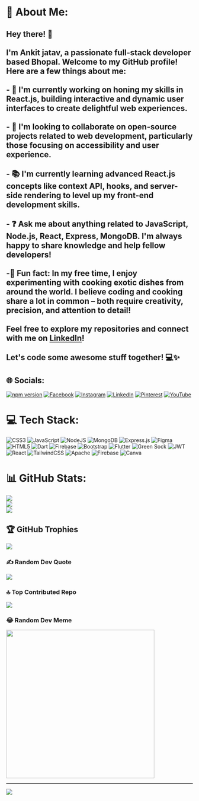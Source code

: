 # 💫 About Me:
## Hey there! 👋<br><br>I'm Ankit jatav, a passionate full-stack developer based Bhopal. Welcome to my GitHub profile! Here are a few things about me:<br><br>- 🔨 I'm currently working on honing my skills in React.js, building interactive and dynamic user interfaces to create delightful web experiences.<br>  <br>- 🤝 I'm looking to collaborate on open-source projects related to web development, particularly those focusing on accessibility and user experience.<br><br>- 📚 I'm currently learning advanced React.js concepts like context API, hooks, and server-side rendering to level up my front-end development skills.<br><br>- ❓ Ask me about anything related to JavaScript, Node.js, React, Express, MongoDB. I'm always happy to share knowledge and help fellow developers!<br><br>-🎉 Fun fact: In my free time, I enjoy experimenting with cooking exotic dishes from around the world. I believe coding and cooking share a lot in common – both require creativity, precision, and attention to detail!<br><br>Feel free to explore my repositories and connect with me on [LinkedIn](https://www.linkedin.com/in/ankit-jatav-48b9b8257/)!<br><br>Let's code some awesome stuff together! 💻✨<br>


## 🌐 Socials:

[![npm version](https://img.shields.io/npm/v/buttons-package-ankitkicode)](https://www.npmjs.com/package/buttons-package-ankitkicode)
[![Facebook](https://img.shields.io/badge/Facebook-%231877F2.svg?logo=Facebook&logoColor=white)](https://www.facebook.com/people/Ankit_ki_code/100088717605517/?mibextid=qi2Omg) [![Instagram](https://img.shields.io/badge/Instagram-%23E4405F.svg?logo=Instagram&logoColor=white)](https://instagram.com/ankit_ki_code) [![LinkedIn](https://img.shields.io/badge/LinkedIn-%230077B5.svg?logo=linkedin&logoColor=white)](https://www.linkedin.com/in/ankit-jatav-48b9b8257/) [![Pinterest](https://img.shields.io/badge/Pinterest-%23E60023.svg?logo=Pinterest&logoColor=white)](https://pinterest.com/ankitjatav165) [![YouTube](https://img.shields.io/badge/YouTube-%23FF0000.svg?logo=YouTube&logoColor=white)](https://www.youtube.com/@ankit_ki_code)


# 💻 Tech Stack:
![CSS3](https://img.shields.io/badge/css3-%231572B6.svg?style=for-the-badge&logo=css3&logoColor=white) ![JavaScript](https://img.shields.io/badge/javascript-%23323330.svg?style=for-the-badge&logo=javascript&logoColor=%23F7DF1E) ![NodeJS](https://img.shields.io/badge/node.js-6DA55F?style=for-the-badge&logo=node.js&logoColor=white) ![MongoDB](https://img.shields.io/badge/MongoDB-%234ea94b.svg?style=for-the-badge&logo=mongodb&logoColor=white) ![Express.js](https://img.shields.io/badge/express.js-%23404d59.svg?style=for-the-badge&logo=express&logoColor=%2361DAFB) ![Figma](https://img.shields.io/badge/figma-%23F24E1E.svg?style=for-the-badge&logo=figma&logoColor=white) ![HTML5](https://img.shields.io/badge/html5-%23E34F26.svg?style=for-the-badge&logo=html5&logoColor=white) ![Dart](https://img.shields.io/badge/dart-%230175C2.svg?style=for-the-badge&logo=dart&logoColor=white) ![Firebase](https://img.shields.io/badge/firebase-%23039BE5.svg?style=for-the-badge&logo=firebase) ![Bootstrap](https://img.shields.io/badge/bootstrap-%238511FA.svg?style=for-the-badge&logo=bootstrap&logoColor=white) ![Flutter](https://img.shields.io/badge/Flutter-%2302569B.svg?style=for-the-badge&logo=Flutter&logoColor=white) ![Green Sock](https://img.shields.io/badge/green%20sock-88CE02?style=for-the-badge&logo=greensock&logoColor=white) ![JWT](https://img.shields.io/badge/JWT-black?style=for-the-badge&logo=JSON%20web%20tokens) ![React](https://img.shields.io/badge/react-%2320232a.svg?style=for-the-badge&logo=react&logoColor=%2361DAFB) ![TailwindCSS](https://img.shields.io/badge/tailwindcss-%2338B2AC.svg?style=for-the-badge&logo=tailwind-css&logoColor=white) ![Apache](https://img.shields.io/badge/apache-%23D42029.svg?style=for-the-badge&logo=apache&logoColor=white) ![Firebase](https://img.shields.io/badge/Firebase-039BE5?style=for-the-badge&logo=Firebase&logoColor=white) ![Canva](https://img.shields.io/badge/Canva-%2300C4CC.svg?style=for-the-badge&logo=Canva&logoColor=white)
# 📊 GitHub Stats:
![](https://github-readme-stats.vercel.app/api?username=ankitkicode&theme=radical&hide_border=false&include_all_commits=true&count_private=true)<br/>
![](https://github-readme-streak-stats.herokuapp.com/?user=ankitkicode&theme=radical&hide_border=false)<br/>
![](https://github-readme-stats.vercel.app/api/top-langs/?username=ankitkicode&theme=radical&hide_border=false&include_all_commits=true&count_private=true&layout=compact)

## 🏆 GitHub Trophies
![](https://github-profile-trophy.vercel.app/?username=ankitkicode&theme=radical&no-frame=false&no-bg=false&margin-w=4)

### ✍️ Random Dev Quote
![](https://quotes-github-readme.vercel.app/api?type=horizontal&theme=light)

### 🔝 Top Contributed Repo
![](https://github-contributor-stats.vercel.app/api?username=ankitkicode&limit=5&theme=tokyonight&combine_all_yearly_contributions=true)

### 😂 Random Dev Meme
<img src='https://randommeme-five.vercel.app/' style="height: 400px;"/>

---
[![](https://visitcount.itsvg.in/api?id=ankitkicode&icon=0&color=3)](https://visitcount.itsvg.in)

<!-- Proudly created with GPRM ( https://gprm.itsvg.in ) -->
